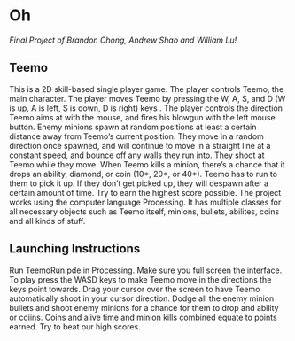 # Oh
*Final Project of Brandon Chong, Andrew Shao and William Lu!*

## Teemo
  This is a 2D skill-based single player game. The player controls Teemo, the main character. The player moves Teemo by pressing the W, A, S, and D (W is up, A is left, S is down, D is right) keys . The player controls the direction Teemo aims at with the mouse, and fires his blowgun with the left mouse button. Enemy minions spawn at random positions at least a certain distance away from Teemo’s current position. They move in a random direction once spawned, and will continue to move in a straight line at a constant speed, and bounce off any walls they run into. They shoot at Teemo while they move. When Teemo kills a minion, there’s a chance that it drops an ability, diamond, or coin (10*, 20*, or 40*). Teemo has to run to them to pick it up. If they don’t get picked up, they will despawn after a certain amount of time. Try to earn the highest score possible.
  The project works using the computer language Processing. It has multiple classes for all necessary objects such as Teemo itself, minions, bullets, abilites, coins and all kinds of stuff. 
  
## Launching Instructions
  Run TeemoRun.pde in Processing. Make sure you full screen the interface.
  To play press the WASD keys to make Teemo move in the directions the keys point towards. Drag your cursor over the screen to have Teemo automatically shoot in your cursor direction. Dodge all the enemy minion bullets and shoot enemy minions for a chance for them to drop and ability or coiins. Coins and alive time and minion kills combined equate to points earned. Try to beat our high scores.

